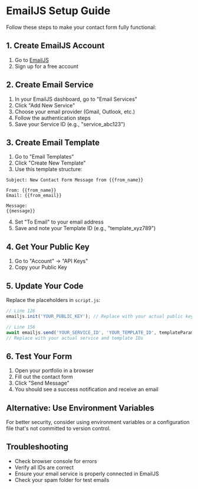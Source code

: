 # EmailJS Setup Guide

Follow these steps to make your contact form fully functional:

## 1. Create EmailJS Account
1. Go to [EmailJS](https://www.emailjs.com/)
2. Sign up for a free account

## 2. Create Email Service
1. In your EmailJS dashboard, go to "Email Services"
2. Click "Add New Service"
3. Choose your email provider (Gmail, Outlook, etc.)
4. Follow the authentication steps
5. Save your Service ID (e.g., "service_abc123")

## 3. Create Email Template
1. Go to "Email Templates"
2. Click "Create New Template"
3. Use this template structure:

```
Subject: New Contact Form Message from {{from_name}}

From: {{from_name}}
Email: {{from_email}}

Message:
{{message}}
```

4. Set "To Email" to your email address
5. Save and note your Template ID (e.g., "template_xyz789")

## 4. Get Your Public Key
1. Go to "Account" → "API Keys"
2. Copy your Public Key

## 5. Update Your Code
Replace the placeholders in `script.js`:

```javascript
// Line 126
emailjs.init('YOUR_PUBLIC_KEY'); // Replace with your actual public key

// Line 156
await emailjs.send('YOUR_SERVICE_ID', 'YOUR_TEMPLATE_ID', templateParams);
// Replace with your actual service and template IDs
```

## 6. Test Your Form
1. Open your portfolio in a browser
2. Fill out the contact form
3. Click "Send Message"
4. You should see a success notification and receive an email

## Alternative: Use Environment Variables
For better security, consider using environment variables or a configuration file that's not committed to version control.

## Troubleshooting
- Check browser console for errors
- Verify all IDs are correct
- Ensure your email service is properly connected in EmailJS
- Check your spam folder for test emails